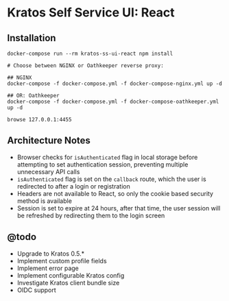 # Kratos Self Service UI: React

## Installation

```
docker-compose run --rm kratos-ss-ui-react npm install

# Choose between NGINX or Oathkeeper reverse proxy:

## NGINX
docker-compose -f docker-compose.yml -f docker-compose-nginx.yml up -d

## OR: Oathkeeper
docker-compose -f docker-compose.yml -f docker-compose-oathkeeper.yml up -d

browse 127.0.0.1:4455
```

## Architecture Notes

- Browser checks for `isAuthenticated` flag in local storage before attempting
  to set authentication session, preventing multiple unnecessary API calls
- `isAuthenticated` flag is set on the `callback` route, which the user is
  redirected to after a login or registration
- Headers are not available to React, so only the cookie based security
  method is available
- Session is set to expire at 24 hours, after that time, the user session will
  be refreshed by redirecting them to the login screen

## @todo

- Upgrade to Kratos 0.5.*
- Implement custom profile fields
- Implement error page
- Implement configurable Kratos config
- Investigate Kratos client bundle size
- OIDC support
